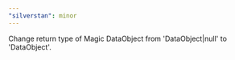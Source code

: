 ```yaml
---
"silverstan": minor
---
```


Change return type of Magic DataObject from 'DataObject|null' to 'DataObject'.
